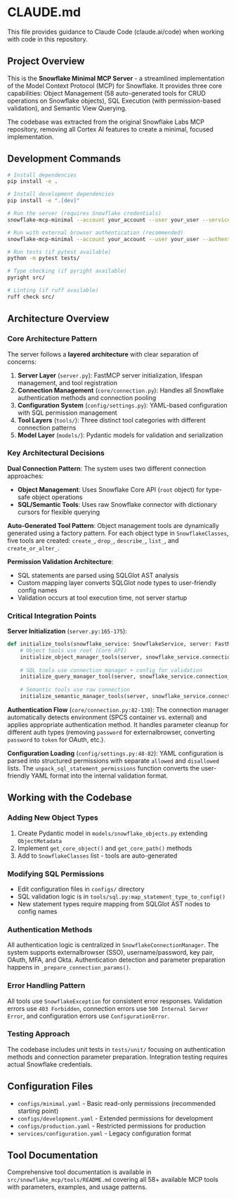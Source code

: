 # CLAUDE.md

This file provides guidance to Claude Code (claude.ai/code) when working with code in this repository.

## Project Overview

This is the **Snowflake Minimal MCP Server** - a streamlined implementation of the Model Context Protocol (MCP) for Snowflake. It provides three core capabilities: Object Management (58 auto-generated tools for CRUD operations on Snowflake objects), SQL Execution (with permission-based validation), and Semantic View Querying.

The codebase was extracted from the original Snowflake Labs MCP repository, removing all Cortex AI features to create a minimal, focused implementation.

## Development Commands

```bash
# Install dependencies
pip install -e .

# Install development dependencies  
pip install -e ".[dev]"

# Run the server (requires Snowflake credentials)
snowflake-mcp-minimal --account your_account --user your_user --service-config-file configs/minimal.yaml

# Run with external browser authentication (recommended)
snowflake-mcp-minimal --account your_account --user your_user --authenticator externalbrowser --service-config-file configs/minimal.yaml

# Run tests (if pytest available)
python -m pytest tests/

# Type checking (if pyright available)
pyright src/

# Linting (if ruff available) 
ruff check src/
```

## Architecture Overview

### Core Architecture Pattern

The server follows a **layered architecture** with clear separation of concerns:

1. **Server Layer** (`server.py`): FastMCP server initialization, lifespan management, and tool registration
2. **Connection Management** (`core/connection.py`): Handles all Snowflake authentication methods and connection pooling
3. **Configuration System** (`config/settings.py`): YAML-based configuration with SQL permission management
4. **Tool Layers** (`tools/`): Three distinct tool categories with different connection patterns
5. **Model Layer** (`models/`): Pydantic models for validation and serialization

### Key Architectural Decisions

**Dual Connection Pattern**: The system uses two different connection approaches:
- **Object Management**: Uses Snowflake Core API (`root` object) for type-safe object operations
- **SQL/Semantic Tools**: Uses raw Snowflake connector with dictionary cursors for flexible querying

**Auto-Generated Tool Pattern**: Object management tools are dynamically generated using a factory pattern. For each object type in `SnowflakeClasses`, five tools are created: `create_`, `drop_`, `describe_`, `list_`, and `create_or_alter_`.

**Permission Validation Architecture**: 
- SQL statements are parsed using SQLGlot AST analysis
- Custom mapping layer converts SQLGlot node types to user-friendly config names
- Validation occurs at tool execution time, not server startup

### Critical Integration Points

**Server Initialization** (`server.py:165-175`):
```python
def initialize_tools(snowflake_service: SnowflakeService, server: FastMCP):
    # Object tools use root (Core API)
    initialize_object_manager_tools(server, snowflake_service.connection_manager.root)
    
    # SQL tools use connection manager + config for validation
    initialize_query_manager_tool(server, snowflake_service.connection_manager, snowflake_service.config)
    
    # Semantic tools use raw connection
    initialize_semantic_manager_tools(server, snowflake_service.connection_manager)
```

**Authentication Flow** (`core/connection.py:82-130`): The connection manager automatically detects environment (SPCS container vs. external) and applies appropriate authentication method. It handles parameter cleanup for different auth types (removing `password` for externalbrowser, converting `password` to `token` for OAuth, etc.).

**Configuration Loading** (`config/settings.py:48-82`): YAML configuration is parsed into structured permissions with separate `allowed` and `disallowed` lists. The `unpack_sql_statement_permissions` function converts the user-friendly YAML format into the internal validation format.

## Working with the Codebase

### Adding New Object Types
1. Create Pydantic model in `models/snowflake_objects.py` extending `ObjectMetadata`
2. Implement `get_core_object()` and `get_core_path()` methods
3. Add to `SnowflakeClasses` list - tools are auto-generated

### Modifying SQL Permissions
- Edit configuration files in `configs/` directory
- SQL validation logic is in `tools/sql.py:map_statement_type_to_config()`
- New statement types require mapping from SQLGlot AST nodes to config names

### Authentication Methods
All authentication logic is centralized in `SnowflakeConnectionManager`. The system supports externalbrowser (SSO), username/password, key pair, OAuth, MFA, and Okta. Authentication detection and parameter preparation happens in `_prepare_connection_params()`.

### Error Handling Pattern
All tools use `SnowflakeException` for consistent error responses. Validation errors use `403 Forbidden`, connection errors use `500 Internal Server Error`, and configuration errors use `ConfigurationError`.

### Testing Approach
The codebase includes unit tests in `tests/unit/` focusing on authentication methods and connection parameter preparation. Integration testing requires actual Snowflake credentials.

## Configuration Files

- `configs/minimal.yaml` - Basic read-only permissions (recommended starting point)
- `configs/development.yaml` - Extended permissions for development
- `configs/production.yaml` - Restricted permissions for production
- `services/configuration.yaml` - Legacy configuration format

## Tool Documentation

Comprehensive tool documentation is available in `src/snowflake_mcp/tools/README.md` covering all 58+ available MCP tools with parameters, examples, and usage patterns.
